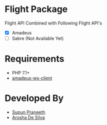 # Flight Package
Flight API Combined with Following Flight API's
- [x] Amadeus
- [ ] Sabre (Not Available Yet)

# Requirements

- PHP 7.1+
- [amadeus-ws-client](https://github.com/amabnl/amadeus-ws-client)

# Developed By
- [Supun Praneeth](https://github.com/spmsupun)
- [Arosha De Silva](https://github.com/arosha445)


